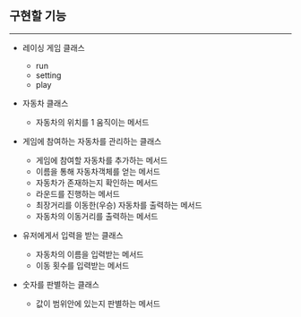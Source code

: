 ## 구현할 기능

---

- 레이싱 게임 클래스
  - run
  - setting
  - play
  

- 자동차 클래스
  - 자동차의 위치를 1 움직이는 메서드 


- 게임에 참여하는 자동차를 관리하는 클래스
  - 게임에 참여할 자동차를 추가하는 메서드
  - 이름을 통해 자동차객체를 얻는 메서드
  - 자동차가 존재하는지 확인하는 메서드
  - 라운드를 진행하는 메서드
  - 최장거리를 이동한(우승) 자동차를 출력하는 메서드
  - 자동차의 이동거리를 출력하는 메서드


- 유저에게서 입력을 받는 클래스
  - 자동차의 이름을 입력받는 메서드
  - 이동 횟수를 입력받는 메서드


- 숫자를 판별하는 클래스
  - 값이 범위안에 있는지 판별하는 메서드
